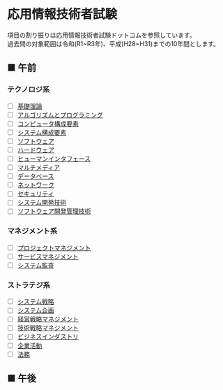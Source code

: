 # 応用情報技術者試験
項目の割り振りは応用情報技術者試験ドットコムを参照しています。  
過去問の対象範囲は令和(R1\~R3年)、平成(H28\~H31)までの10年間とします。
## ■ 午前
### テクノロジ系
- [ ] [基礎理論](01)
- [ ] [アルゴリズムとプログラミング](02)
- [ ] [コンピュータ構成要素](03)
- [ ] [システム構成要素](04)
- [ ] [ソフトウェア](05)
- [ ] [ハードウェア](06)
- [ ] [ヒューマンインタフェース](07)
- [ ] [マルチメディア](08)
- [ ] [データベース](09)
- [ ] [ネットワーク](10)
- [ ] [セキュリティ](11)
- [ ] [システム開発技術](12)
- [ ] [ソフトウェア開発管理技術](13)
### マネジメント系
- [ ] [プロジェクトマネジメント](14)
- [ ] [サービスマネジメント](15)
- [ ] [システム監査](16)
### ストラテジ系
- [ ] [システム戦略](17)
- [ ] [システム企画](18)
- [ ] [経営戦略マネジメント](19)
- [ ] [技術戦略マネジメント](20)
- [ ] [ビジネスインダストリ](21)
- [ ] [企業活動](22)
- [ ] [法務](23)
## ■ 午後
